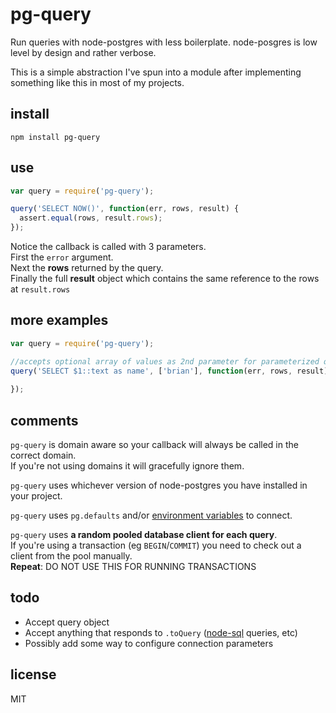 # pg-query

Run queries with node-postgres with less boilerplate.  node-posgres is low level by design and rather verbose.

This is a simple abstraction I've spun into a module after implementing something like this in most of my projects.

## install

`npm install pg-query`

## use

```js
var query = require('pg-query');

query('SELECT NOW()', function(err, rows, result) {
  assert.equal(rows, result.rows);
});

```

Notice the callback is called with 3 parameters.  
First the `error` argument.  
Next the __rows__ returned by the query.  
Finally the full __result__ object which contains the same reference to the rows at `result.rows`

## more examples
```js
var query = require('pg-query');

//accepts optional array of values as 2nd parameter for parameterized queries
query('SELECT $1::text as name', ['brian'], function(err, rows, result) {
  
});
```

## comments

`pg-query` is domain aware so your callback will always be called in the correct domain.  
If you're not using domains it will gracefully ignore them.

`pg-query` uses whichever version of node-postgres you have installed in your project.

`pg-query` uses `pg.defaults` and/or [environment variables](http://www.postgresql.org/docs/9.2/static/libpq-envars.html) to connect.

`pg-query` uses __a random pooled database client for each query__.  
If you're using a transaction (eg `BEGIN`/`COMMIT`) you need to check out a client from the pool manually.  
__Repeat__: DO NOT USE THIS FOR RUNNING TRANSACTIONS

## todo

- Accept query object
- Accept anything that responds to `.toQuery` ([node-sql](https://github.com/brianc/node-sql) queries, etc)
- Possibly add some way to configure connection parameters

## license

MIT
